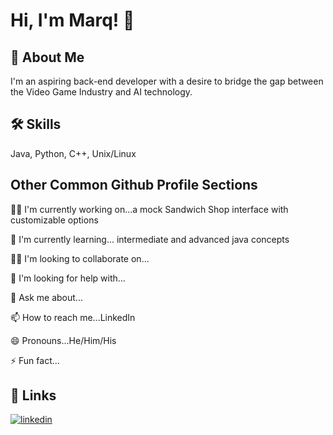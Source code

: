 # Hi, I'm Marq! 👋



## 🚀 About Me
I'm an aspiring back-end developer with a desire to bridge the gap between the Video Game Industry and AI technology. 


## 🛠 Skills
Java, Python, C++, Unix/Linux



## Other Common Github Profile Sections
👩‍💻 I'm currently working on...a mock Sandwich Shop interface with customizable options

🧠 I'm currently learning... intermediate and advanced java concepts

👯‍♀️ I'm looking to collaborate on...

🤔 I'm looking for help with...

💬 Ask me about...

📫 How to reach me...LinkedIn

😄 Pronouns...He/Him/His

⚡️ Fun fact...


## 🔗 Links
[![linkedin](https://img.shields.io/badge/linkedin-0A66C2?style=for-the-badge&logo=linkedin&logoColor=white)](https://www.linkedin.com/in/marq-alejandro/)
